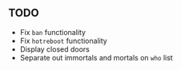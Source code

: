 ## TODO
* Fix `ban` functionality
* Fix `hotreboot` functionality
* Display closed doors
* Separate out immortals and mortals on `who` list
